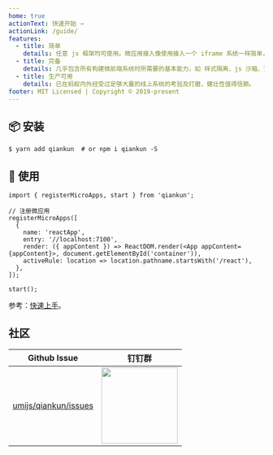```yaml
---
home: true
actionText: 快速开始 →
actionLink: /guide/
features:
  - title: 简单
    details: 任意 js 框架均可使用。微应用接入像使用接入一个 iframe 系统一样简单，但实际不是 iframe。
  - title: 完备
    details: 几乎包含所有构建微前端系统时所需要的基本能力，如 样式隔离、js 沙箱、预加载等。
  - title: 生产可用
    details: 已在蚂蚁内外经受过足够大量的线上系统的考验及打磨，健壮性值得信赖。
footer: MIT Licensed | Copyright © 2019-present
---
```


## 📦 安装

```shell
$ yarn add qiankun  # or npm i qiankun -S
```

## 🔨 使用

```tsx
import { registerMicroApps, start } from 'qiankun';

// 注册微应用
registerMicroApps([
  {
    name: 'reactApp',
    entry: '//localhost:7100',
    render: ({ appContent }) => ReactDOM.render(<App appContent={appContent}>, document.getElementById('container')),
    activeRule: location => location.pathname.startsWith('/react'),
  },
]);

start();
```

参考：[快速上手](/zh/guide/getting-started.html)。

## 社区

| Github Issue | 钉钉群 |
| --- | --- |
| [umijs/qiankun/issues](https://github.com/umijs/qiankun/issues) | <img src="https://gw.alipayobjects.com/mdn/rms_655822/afts/img/A*HMVERqOue-AAAAAAAAAAAABkARQnAQ" width="150" /> |
